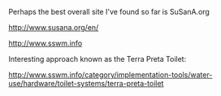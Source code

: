 Perhaps the best overall site I've found so far is SuSanA.org

http://www.susana.org/en/


http://www.sswm.info




Interesting approach known as the Terra Preta Toilet:

http://www.sswm.info/category/implementation-tools/water-use/hardware/toilet-systems/terra-preta-toilet
